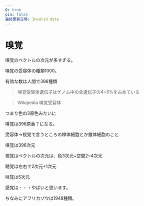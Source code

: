 ```yaml
---
Q: true
pin: false
最終更新日時: Invalid date
---
```

# 嗅覚

嗅覚のベクトルの次元が多すぎる。

嗅覚の受容体の種類1000。

有効な数は人間で396種類

>嗅覚受容体遺伝子はゲノム中の全遺伝子の4~5%を占めている

>Wikipedia 嗅覚受容体

つまり色の3原色みたいに

嗅覚は396原香？になる。

受容体→視覚で言うところの桿体細胞とか錐体細胞のこと

嗅覚は396次元

視覚はベクトルの次元は、色3次元+空間2~4次元

聴覚は左右で2次元+1次元

味覚は5次元

感覚は・・・やばいと思います。

ちなみにアフリカゾウは1948種類。